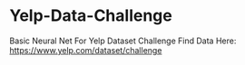 # Yelp-Data-Challenge
Basic Neural Net For Yelp Dataset Challenge
Find Data Here: https://www.yelp.com/dataset/challenge
